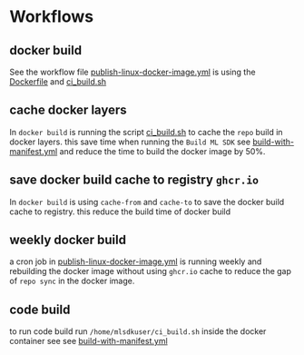 # Workflows 

## docker build
See the workflow file [publish-linux-docker-image.yml](./workflows/publish-linux-docker-image.yml)
is using the [Dockerfile](../docker/Dockerfile) and [ci_build.sh](.workflows/scripts/ci_build.sh)

## cache docker layers
In `docker build` is running the script [ci_build.sh](.workflows/scripts/ci_build.sh) to cache the `repo` build in docker layers.
this save time when running the `Build ML SDK` see [build-with-manifest.yml](.workflows/build-with-manifest.yml) and reduce the time to build the docker image by 50%.

## save docker build cache to registry `ghcr.io`
In `docker build` is using `cache-from` and `cache-to` to save the docker build cache to registry.
this reduce the build time of docker build

## weekly docker build
a cron job in [publish-linux-docker-image.yml](./workflows/publish-linux-docker-image.yml) is running weekly
and rebuilding the docker image without using `ghcr.io` cache
to reduce the gap of `repo sync` in the docker image.

## code build
to run code build run `/home/mlsdkuser/ci_build.sh` inside the docker container see see [build-with-manifest.yml](.workflows/build-with-manifest.yml)

